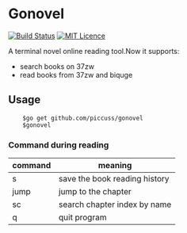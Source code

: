# Gonovel

[![Build Status](https://travis-ci.com/piccuss/gonovel.svg?branch=master)](https://travis-ci.com/piccuss/gonovel) [![MIT Licence](https://badges.frapsoft.com/os/mit/mit.svg?v=103)](https://opensource.org/licenses/mit-license.php)

A terminal novel online reading tool.Now it supports: 

* search books on 37zw
* read books from 37zw and biquge

## Usage

        $go get github.com/piccuss/gonovel
        $gonovel

### Command during reading

command|meaning
-|-
s|save the book reading history
jump|jump to the chapter
sc|search chapter index by name
q|quit program